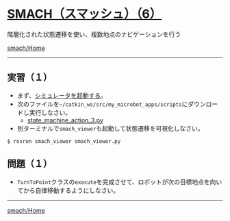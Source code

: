 # [SMACH（スマッシュ）（6）](http://wiki.ros.org/smach)

階層化された状態遷移を使い、複数地点のナビゲーションを行う

[smach/Home](Home.md)

---

## 実習（１）

- まず、[シミュレータを起動する](../stage_simulator/stage_simulator_01.md)。
- 次のファイルを`~/catkin_ws/src/my_microbot_apps/scripts`にダウンロードし実行しなさい。
  - [state_machine_action_3.py](https://raw.githubusercontent.com/KMiyawaki/lectures/master/ros/smach/state_machine_action_3.py)
- 別ターミナルで`smach_viewer`も起動して状態遷移を可視化しなさい。

```shell
$ rosrun smach_viewer smach_viewer.py
```

## 問題（１）

- `TurnToPoint`クラスの`execute`を完成させて、ロボットが次の目標地点を向いてから自律移動するようにしなさい。

---

[smach/Home](Home.md)
